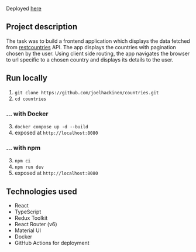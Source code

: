 Deployed [here](https://lively-sky-3924.fly.dev/)

## Project description

The task was to build a frontend application which displays the data fetched from [restcountries](https://restcountries.com/v3.1/all) API.
The app displays the countries with pagination chosen by the user. Using client side routing, the app navigates the browser to url specific to a chosen country and displays its details to the user.

## Run locally

1. `git clone https://github.com/joelhackinen/countries.git`
2. `cd countries`

### ... with Docker

3. `docker compose up -d --build`
4. exposed at `http://localhost:8080`

### ... with npm

3. `npm ci`
4. `npm run dev`
5. exposed at `http://localhost:8080`

## Technologies used

- React
- TypeScript
- Redux Toolkit
- React Router (v6)
- Material UI
- Docker
- GitHub Actions for deployment
